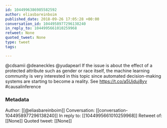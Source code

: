 ```yaml
---
id: 1044996386985582592
author: eliasbareinboim
published_date: 2018-09-26 17:05:28 +00:00
conversation_id: 1044958977296138240
in_reply_to: 1044995661010259968
retweet: None
quoted_tweet: None
type: tweet
tags:

---
```


@cdsamii @deaneckles @yudapearl If the issue is about the effect of a protected attribute such as gender or race itself, the machine learning community is very interested in this topic since automated decision-making systems are starting to become a reality. See https://t.co/a5Ujduj8yv #causalinference

### Metadata

Author: [[@eliasbareinboim]]
Conversation: [[conversation-1044958977296138240]]
In reply to: [[1044995661010259968]]
Retweet of: [[None]]
Quoted tweet: [[None]]
